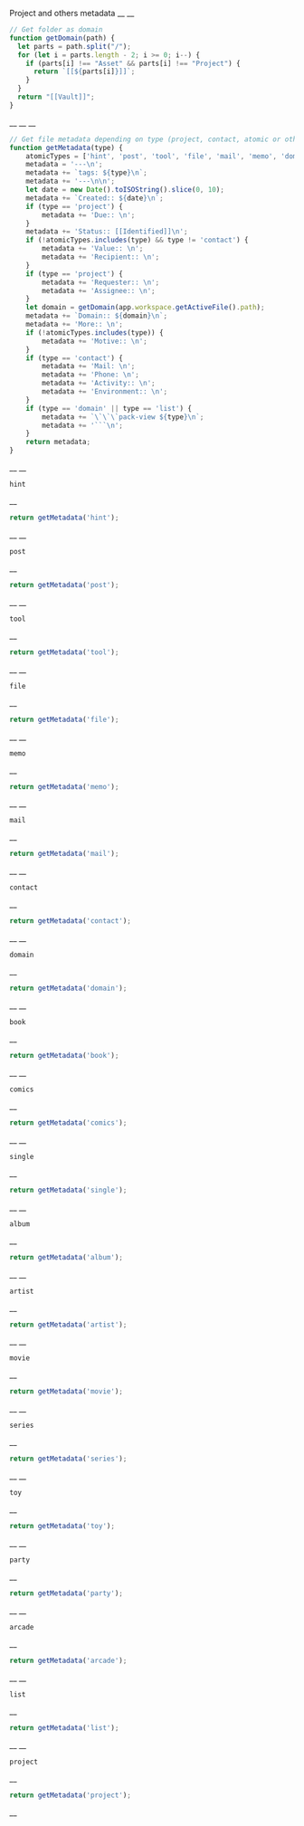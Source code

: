 Project and others metadata
__
__
```js
// Get folder as domain
function getDomain(path) {
  let parts = path.split("/");
  for (let i = parts.length - 2; i >= 0; i--) {
    if (parts[i] !== "Asset" && parts[i] !== "Project") {
      return `[[${parts[i]}]]`;
    }
  }
  return "[[Vault]]";
}
```
__
__
__
```js
// Get file metadata depending on type (project, contact, atomic or other)
function getMetadata(type) {
    atomicTypes = ['hint', 'post', 'tool', 'file', 'mail', 'memo', 'domain', 'list'];
    metadata = '---\n';
    metadata += `tags: ${type}\n`;
    metadata += '---\n\n';
    let date = new Date().toISOString().slice(0, 10);
    metadata += `Created:: ${date}\n`;
    if (type == 'project') {
        metadata += 'Due:: \n';
    }
    metadata += 'Status:: [[Identified]]\n';
    if (!atomicTypes.includes(type) && type != 'contact') {
        metadata += 'Value:: \n';
        metadata += 'Recipient:: \n';
    }
    if (type == 'project') {
        metadata += 'Requester:: \n';
        metadata += 'Assignee:: \n';
    }
    let domain = getDomain(app.workspace.getActiveFile().path);
    metadata += `Domain:: ${domain}\n`;
    metadata += 'More:: \n';
    if (!atomicTypes.includes(type)) {
        metadata += 'Motive:: \n';
    }
    if (type == 'contact') {
        metadata += 'Mail: \n';
        metadata += 'Phone: \n';
        metadata += 'Activity:: \n';
        metadata += 'Environment:: \n';
    }
    if (type == 'domain' || type == 'list') {
        metadata += `\`\`\`pack-view ${type}\n`;
        metadata += '```\n';
    }
    return metadata;
}
```
__
__
```
hint
```
__
```js
return getMetadata('hint');
```
__
__
```
post
```
__
```js
return getMetadata('post');
```
__
__
```
tool
```
__
```js
return getMetadata('tool');
```
__
__
```
file
```
__
```js
return getMetadata('file');
```
__
__
```
memo
```
__
```js
return getMetadata('memo');
```
__
__
```
mail
```
__
```js
return getMetadata('mail');
```
__
__
```
contact
```
__
```js
return getMetadata('contact');
```
__
__
```
domain
```
__
```js
return getMetadata('domain');
```
__
__
```
book
```
__
```js
return getMetadata('book');
```
__
__
```
comics
```
__
```js
return getMetadata('comics');
```
__
__
```
single
```
__
```js
return getMetadata('single');
```
__
__
```
album
```
__
```js
return getMetadata('album');
```
__
__
```
artist
```
__
```js
return getMetadata('artist');
```
__
__
```
movie
```
__
```js
return getMetadata('movie');
```
__
__
```
series
```
__
```js
return getMetadata('series');
```
__
__
```
toy
```
__
```js
return getMetadata('toy');
```
__
__
```
party
```
__
```js
return getMetadata('party');
```
__
__
```
arcade
```
__
```js
return getMetadata('arcade');
```
__
__
```
list
```
__
```js
return getMetadata('list');
```
__
__
```
project
```
__
```js
return getMetadata('project');
```
__